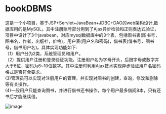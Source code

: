 # bookDBMS
这是一个小项目，基于JSP+Servlet+JavaBean+JDBC+DAO的web架构设计,数据库用的是MySQL。其中注册账号部分用到了Ajax异步检验和正则表达式验证，项目中设计了3个javabean，对应mysql数据库中的3个表，包括图书表(图书号，图书名，作者，出版社，价格)，用户表(用户名和密码)，借书表(借书号，图书号，借书用户名)。具体实现功能如下:</br>
（1）用户分为2类，系统管理员和用户。</br>
（2）提供用户注册和登录验证功能。注册用户名为字母开头，后跟字母或数字并大于6位，密码为6~10位数字。其中注册时利用Ajax技术实现异步验证用户名密码格式是否符合要求。</br>
(3)管理员可以实现对注册用户的管理，并实现对图书的创建，查询，修改和删除等有关操作。</br>
(4)一般用户只能查询图书，并进行借书还书操作，每个用户最多借阅8本，只有还书后才能继续借。</br>

![image](https://github.com/ericdoomed/bookDBMS/blob/master/bookDBMS/WebRoot/pic/bookDBMS.PNG)
